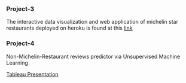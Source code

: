 
### Project-3

The interactive data visualization and web application of michelin star restaurants deployed on heroku is found at this [link](https://michelin-master-app.herokuapp.com)

### Project-4

Non-Michelin-Restaurant reviews predictor via Unsupervised Machine Learning

[Tableau Presentation](https://public.tableau.com/app/profile/shannon.kane/viz/ShannonKane_Michelin_Infatuation_KNearestNeighbors_5_29_22/MainPresentation?publish=yes)

